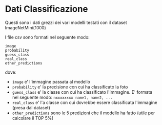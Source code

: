 # Dati Classificazione

Questi sono i dati grezzi dei vari modelli testati con il dataset ImageNetMini(1000)

I file csv sono formati nel seguente modo:

```
image
probability
guess_class
real_class
other_predictions
```

dove:

* `image` e' l'immagine passata al modello
* `probability` e' la precisione con cui ha classificato la foto
* `guess_class` e' la classe con cui ha classificato l'immagine. E' formata nel seguente modo: `nxxxxxxxx name1, name2, ...`
* `real_class` e' l'a classe con cui dovrebbe essere classificata l'immagine (presa dal dataset)
* `other_predictions` sono le 5 predizioni che il modello ha fatto (utile per calcolare il TOP 5%)
